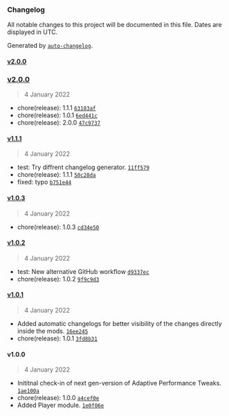 ### Changelog

All notable changes to this project will be documented in this file. Dates are displayed in UTC.

Generated by [`auto-changelog`](https://github.com/CookPete/auto-changelog).

#### [v2.0.0](https://github.com/MarkusBordihn/BOs-Adaptive-Performance-Tweaks/compare/v2.0.0...v2.0.0)

### [v2.0.0](https://github.com/MarkusBordihn/BOs-Adaptive-Performance-Tweaks/compare/v1.1.1...v2.0.0)

> 4 January 2022

- chore(release): 1.1.1 [`63183af`](https://github.com/MarkusBordihn/BOs-Adaptive-Performance-Tweaks/commit/63183af4f622293f5807fde8d68fc9670486a4f7)
- chore(release): 1.0.1 [`6ed441c`](https://github.com/MarkusBordihn/BOs-Adaptive-Performance-Tweaks/commit/6ed441c3e3029942ac1fb9e83453d86db12bb3d6)
- chore(release): 2.0.0 [`47c9737`](https://github.com/MarkusBordihn/BOs-Adaptive-Performance-Tweaks/commit/47c9737b81285daed0c3e58224f77827f2ba657f)

#### [v1.1.1](https://github.com/MarkusBordihn/BOs-Adaptive-Performance-Tweaks/compare/v1.0.3...v1.1.1)

> 4 January 2022

- test: Try diffrent changelog generator. [`11ff579`](https://github.com/MarkusBordihn/BOs-Adaptive-Performance-Tweaks/commit/11ff579307029dd511d0223f3cff5c79e620ccf2)
- chore(release): 1.1.1 [`50c28da`](https://github.com/MarkusBordihn/BOs-Adaptive-Performance-Tweaks/commit/50c28da24e025cd3768ed18a73278a329b0848e8)
- fixed: typo [`b751e44`](https://github.com/MarkusBordihn/BOs-Adaptive-Performance-Tweaks/commit/b751e44f4c70e8984b6240732187de444bf93b19)

#### [v1.0.3](https://github.com/MarkusBordihn/BOs-Adaptive-Performance-Tweaks/compare/v1.0.2...v1.0.3)

> 4 January 2022

- chore(release): 1.0.3 [`cd34e50`](https://github.com/MarkusBordihn/BOs-Adaptive-Performance-Tweaks/commit/cd34e50c5c8042f6c64a8776b273ba1de9908677)

#### [v1.0.2](https://github.com/MarkusBordihn/BOs-Adaptive-Performance-Tweaks/compare/v1.0.1...v1.0.2)

> 4 January 2022

- test: New alternative GitHub workflow [`d9337ec`](https://github.com/MarkusBordihn/BOs-Adaptive-Performance-Tweaks/commit/d9337ec7d3452e31c13ea233aaa4e4046e448611)
- chore(release): 1.0.2 [`9f9c9d3`](https://github.com/MarkusBordihn/BOs-Adaptive-Performance-Tweaks/commit/9f9c9d376a28b0b4f66fa46e89c800121b56efe1)

#### [v1.0.1](https://github.com/MarkusBordihn/BOs-Adaptive-Performance-Tweaks/compare/v1.0.0...v1.0.1)

> 4 January 2022

- Added automatic changelogs for better visibility of the changes directly inside the mods. [`16ee245`](https://github.com/MarkusBordihn/BOs-Adaptive-Performance-Tweaks/commit/16ee2459cfd085d9a0c411deea70edf38b2661b4)
- chore(release): 1.0.1 [`3fd8b31`](https://github.com/MarkusBordihn/BOs-Adaptive-Performance-Tweaks/commit/3fd8b31bf661bda237194304c52376c7d6449a43)

#### v1.0.0

> 4 January 2022

- Inititnal check-in of next gen-version of Adaptive Performance Tweaks. [`1ae100a`](https://github.com/MarkusBordihn/BOs-Adaptive-Performance-Tweaks/commit/1ae100a4ff61f558c8ffd398143fcc8cc248476a)
- chore(release): 1.0.0 [`a4cef0e`](https://github.com/MarkusBordihn/BOs-Adaptive-Performance-Tweaks/commit/a4cef0e24d35568b67ec586caf7f529ee7457e9d)
- Added Player module. [`1e0f06e`](https://github.com/MarkusBordihn/BOs-Adaptive-Performance-Tweaks/commit/1e0f06ed7515c376f604d1f35108bd7e9a7aeccf)

